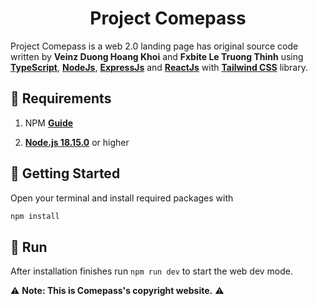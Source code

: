 <h1 align="center">Project Comepass</h1>

Project Comepass is a web 2.0 landing page has original source code written by **Veinz Duong Hoang Khoi** and **Fxbite Le Truong Thinh** using **[TypeScript](https://www.typescriptlang.org/)**, **[NodeJs](https://nodejs.org/en)**, **[ExpressJs](https://expressjs.com/)** and **[ReactJs](https://vi.reactjs.org/)** with **[Tailwind CSS](https://tailwindcss.com/)** library.

## 🚧 Requirements

1. NPM **[Guide](https://docs.npmjs.com/getting-started/)**

2. **[Node.js 18.15.0](https://nodejs.org/en/download/)** or higher

## 🚀 Getting Started

Open your terminal and install required packages with

```sh
npm install
```

## 🧠 Run

After installation finishes run `npm run dev` to start the web dev mode.

⚠️ **Note: This is Comepass's copyright website.** ⚠️
